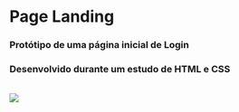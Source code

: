 # Page Landing

### Protótipo de uma página inicial de Login
### Desenvolvido durante um estudo de HTML e CSS
<br>
<img src="image.png">